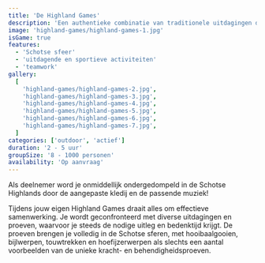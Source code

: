 ```yaml
---
title: 'De Highland Games'
description: 'Een authentieke combinatie van traditionele uitdagingen doordrenkt met een Schots karakter.'
image: 'highland-games/highland-games-1.jpg'
isGame: true
features:
  - 'Schotse sfeer'
  - 'uitdagende en sportieve activiteiten'
  - 'teamwork'
gallery:
  [
    'highland-games/highland-games-2.jpg',
    'highland-games/highland-games-3.jpg',
    'highland-games/highland-games-4.jpg',
    'highland-games/highland-games-5.jpg',
    'highland-games/highland-games-6.jpg',
    'highland-games/highland-games-7.jpg',
  ]
categories: ['outdoor', 'actief']
duration: '2 - 5 uur'
groupSize: '8 - 1000 personen'
availability: 'Op aanvraag'
---
```


Als deelnemer word je onmiddellijk ondergedompeld in de Schotse Highlands door de aangepaste kledij en de passende muziek!

Tijdens jouw eigen Highland Games draait alles om effectieve samenwerking. Je wordt geconfronteerd met diverse uitdagingen en proeven, waarvoor je steeds de nodige uitleg en bedenktijd krijgt. De proeven brengen je volledig in de Schotse sferen, met hooibaalgooien, bijlwerpen, touwtrekken en hoefijzerwerpen als slechts een aantal voorbeelden van de unieke kracht- en behendigheidsproeven.
